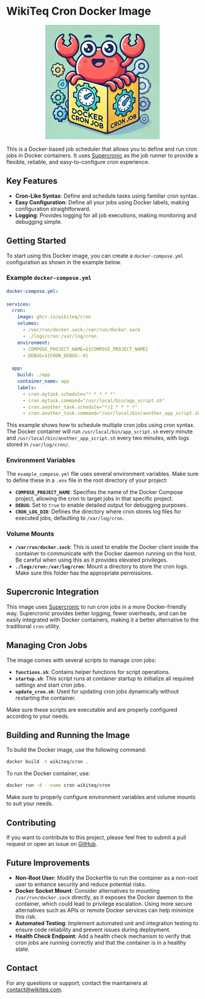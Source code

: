# WikiTeq Cron Docker Image

<div align="center">
  <img src="WikiTeq-docker-cron.webp" alt="WikiTeq Cron Mascot" width="300">
</div>

This is a Docker-based job scheduler that allows you to define and run cron jobs in Docker containers. It uses [Supercronic](https://github.com/aptible/supercronic) as the job runner to provide a flexible, reliable, and easy-to-configure cron experience.

## Key Features
- **Cron-Like Syntax**: Define and schedule tasks using familiar cron syntax.
- **Easy Configuration**: Define all your jobs using Docker labels, making configuration straightforward.
- **Logging**: Provides logging for all job executions, making monitoring and debugging simple.

## Getting Started

To start using this Docker image, you can create a `docker-compose.yml` configuration as shown in the example below.

### Example `docker-compose.yml`
```yaml
docker-compose.yml:

services:
  cron:
    image: ghcr.io/wikiteq/cron
    volumes:
      - /var/run/docker.sock:/var/run/docker.sock
      - ./logs/cron:/var/log/cron
    environment:
      - COMPOSE_PROJECT_NAME=${COMPOSE_PROJECT_NAME}
      - DEBUG=${CRON_DEBUG:-0}

  app:
    build: ./app
    container_name: app
    labels:
      - cron.mytask.schedule="* * * * *"
      - cron.mytask.command="/usr/local/bin/app_script.sh"
      - cron.another_task.schedule="*/2 * * * *"
      - cron.another_task.command="/usr/local/bin/another_app_script.sh"
```
This example shows how to schedule multiple cron jobs using cron syntax. The Docker container will run `/usr/local/bin/app_script.sh` every minute and `/usr/local/bin/another_app_script.sh` every two minutes, with logs stored in `/var/log/cron/`.

### Environment Variables
The `example_compose.yml` file uses several environment variables. Make sure to define these in a `.env` file in the root directory of your project:
- **`COMPOSE_PROJECT_NAME`**: Specifies the name of the Docker Compose project, allowing the cron to target jobs in that specific project.
- **`DEBUG`**: Set to `true` to enable detailed output for debugging purposes.
- **`CRON_LOG_DIR`**: Defines the directory where cron stores log files for executed jobs, defaulting to `/var/log/cron`.

### Volume Mounts
- **`/var/run/docker.sock`**: This is used to enable the Docker client inside the container to communicate with the Docker daemon running on the host. Be careful when using this as it provides elevated privileges.
- **`./logs/cron:/var/log/cron`**: Mount a directory to store the cron logs. Make sure this folder has the appropriate permissions.

## Supercronic Integration

This image uses [Supercronic](https://github.com/aptible/supercronic) to run cron jobs in a more Docker-friendly way. Supercronic provides better logging, fewer overheads, and can be easily integrated with Docker containers, making it a better alternative to the traditional `cron` utility.

## Managing Cron Jobs

The image comes with several scripts to manage cron jobs:

- **`functions.sh`**: Contains helper functions for script operations.
- **`startup.sh`**: This script runs at container startup to initialize all required settings and start cron jobs.
- **`update_cron.sh`**: Used for updating cron jobs dynamically without restarting the container.

Make sure these scripts are executable and are properly configured according to your needs.

## Building and Running the Image
To build the Docker image, use the following command:
```bash
docker build -t wikiteq/cron .
```
To run the Docker container, use:
```bash
docker run -d --name cron wikiteq/cron
```

Make sure to properly configure environment variables and volume mounts to suit your needs.

## Contributing
If you want to contribute to this project, please feel free to submit a pull request or open an issue on [GitHub](https://github.com/WikiTeq/docker-cron).

## Future Improvements
- **Non-Root User**: Modify the Dockerfile to run the container as a non-root user to enhance security and reduce potential risks.
- **Docker Socket Mount**: Consider alternatives to mounting `/var/run/docker.sock` directly, as it exposes the Docker daemon to the container, which could lead to privilege escalation. Using more secure alternatives such as APIs or remote Docker services can help minimize this risk.
- **Automated Testing**: Implement automated unit and integration testing to ensure code reliability and prevent issues during deployment.
- **Health Check Endpoint**: Add a health check mechanism to verify that cron jobs are running correctly and that the container is in a healthy state.

## Contact
For any questions or support, contact the maintainers at contact@wikiteq.com.
